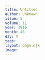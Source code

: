 ```yaml
---
title: Untitled
author: Unknown
issue: 8
volume: 11
year: 1916
month: 46
day: V
tags:
layout: page.njk
image:
---
```

